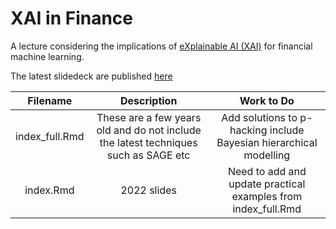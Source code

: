 # XAI in Finance
A lecture considering the implications of [eXplainable AI (XAI)](https://en.wikipedia.org/wiki/Explainable_artificial_intelligence) for financial machine learning.

The latest slidedeck are published [here](https://quinfer.github.io/XAI/#1)

|Filename| Description| Work to Do|
|:--:|:--:|:--:|
|index_full.Rmd|These are a few years old and do not include the latest techniques such as SAGE etc|Add solutions to p-hacking include Bayesian hierarchical modelling|
|index.Rmd|2022 slides| Need to add and update practical examples from index_full.Rmd|
